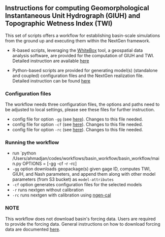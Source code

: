 ## Instructions for computing Geomorphological Instantaneous Unit Hydrograph (GIUH) and Topographic Wetness Index (TWI)
This set of scripts offers a workflow for establishing basin-scale simulations from the ground up 
and executing them within the NextGen framework.

- R-based scripts, leveraging the [WhiteBox](https://www.whiteboxgeo.com/manual/wbw-user-manual/book/tool_help.html) tool, a geospatial data analysis software,
  are provided for the computation of GIUH and TWI.
  Detailed instruction are available [here](https://github.com/ajkhattak/SoilMoistureProfiles/tree/ajk/auto_py_script/basin_workflow/giuh_twi/main.R)
  
- Python-based scripts are provided for generating model(s) (standalone and coupled) configuration files and the
  NextGen realization file. Detailed instruction can be found [here](https://github.com/ajkhattak/SoilMoistureProfiles/tree/ajk/auto_py_script/basin_workflow/generate_files/main.py)

### Configuration files
The workflow needs three configuration files, the options and paths need to be adjusted to local settings, please see these files for further instruction.

- config file for option `-gg` (see [here](https://github.com/ajkhattak/basin_workflow/blob/master/basin_workflow/configs/input_gpkg_params.yaml)). Changes to this file needed.
- config file for option `-cf` (see [here](https://github.com/ajkhattak/basin_workflow/blob/master/basin_workflow/configs/input_config.yaml)). Changes to this file needed.
- config file for option `-rc` (see [here](https://github.com/ajkhattak/basin_workflow/blob/master/basin_workflow/configs/input_calib.yaml)). Changes to this file needed. 

### Running the workflow
- run `python /Users/ahmadjan/codes/workflows/basin_workflow/basin_workflow/main.py OPTIONS = [-gg -cf -r -rc]
-  `-gg` option downloads geopackage(s) given gage ID, computes TWI, GIUH, and Nash parameters, and append them along with other model parameters (from S3 bucket)
   as `model-attributes`
- `-cf` option generates configuration files for the selected models
- `-r` runs nextgen without calibration
- `-rc` runs nextgen with calibration using [ngen-cal](https://github.com/NOAA-OWP/ngen-cal)

### NOTE
This workflow does not download basin's forcing data. Users are required to provide the forcing data. 
General instructions on how to download forcing data are documented [here](https://github.com/ajkhattak/SoilMoistureProfiles/blob/ajk/auto_py_script/basin_workflow/FORCING.md).
